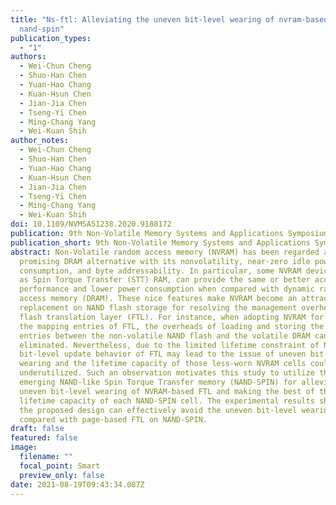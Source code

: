 ```yaml
---
title: "Ns-ftl: Alleviating the uneven bit-level wearing of nvram-based ftl via
  nand-spin"
publication_types:
  - "1"
authors:
  - Wei-Chun Cheng
  - Shuo-Han Chen
  - Yuan-Hao Chang
  - Kuan-Hsun Chen
  - Jian-Jia Chen
  - Tseng-Yi Chen
  - Ming-Chang Yang
  - Wei-Kuan Shih
author_notes:
  - Wei-Chun Cheng
  - Shuo-Han Chen
  - Yuan-Hao Chang
  - Kuan-Hsun Chen
  - Jian-Jia Chen
  - Tseng-Yi Chen
  - Ming-Chang Yang
  - Wei-Kuan Shih
doi: 10.1109/NVMSA51238.2020.9188172
publication: 9th Non-Volatile Memory Systems and Applications Symposium (NVMSA)
publication_short: 9th Non-Volatile Memory Systems and Applications Symposium (NVMSA)
abstract: Non-Volatile random access memory (NVRAM) has been regarded as a
  promising DRAM alternative with its nonvolatility, near-zero idle power
  consumption, and byte addressability. In particular, some NVRAM devices, such
  as Spin Torque Transfer (STT) RAM, can provide the same or better access
  performance and lower power consumption when compared with dynamic random
  access memory (DRAM). These nice features make NVRAM become an attractive DRAM
  replacement on NAND flash storage for resolving the management overhead of the
  flash translation layer (FTL). For instance, when adopting NVRAM for storing
  the mapping entries of FTL, the overheads of loading and storing the mapping
  entries between the non-volatile NAND flash and the volatile DRAM can be
  eliminated. Nevertheless, due to the limited lifetime constraint of NVRAM, the
  bit-level update behavior of FTL may lead to the issue of uneven bit-level
  wearing and the lifetime capacity of those less-worn NVRAM cells could be
  underutilized. Such an observation motivates this study to utilize the
  emerging NAND-like Spin Torque Transfer memory (NAND-SPIN) for alleviating the
  uneven bit-level wearing of NVRAM-based FTL and making the best of the
  lifetime capacity of each NAND-SPIN cell. The experimental results show that
  the proposed design can effectively avoid the uneven bit-level wearing, when
  compared with page-based FTL on NAND-SPIN.
draft: false
featured: false
image:
  filename: ""
  focal_point: Smart
  preview_only: false
date: 2021-08-19T09:43:34.087Z
---
```

